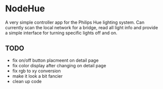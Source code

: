 # NodeHue

A very simple controller app for the Philips Hue lighting system. Can currently scan the local network for a bridge, 
read all light info and provide a simple interface for turning specific lights off and on.

## TODO

- fix on/off button placmeent on detail page
- fix color display after changing on detail page
- fix rgb to xy conversion
- make it look a bit fancier
- clean up code
